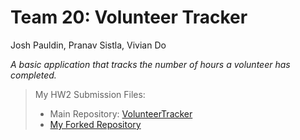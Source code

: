 # Team 20: Volunteer Tracker 

Josh Pauldin, Pranav Sistla, Vivian Do 

*A basic application that tracks the number of hours a volunteer has completed.* 


>My HW2 Submission Files: 
>* Main Repository: [VolunteerTracker](https://github.com/hackerjkp/VolunteerTracker) 
>* [My Forked Repository](https://github.com/odnaiviv/VolunteerTracker) 

